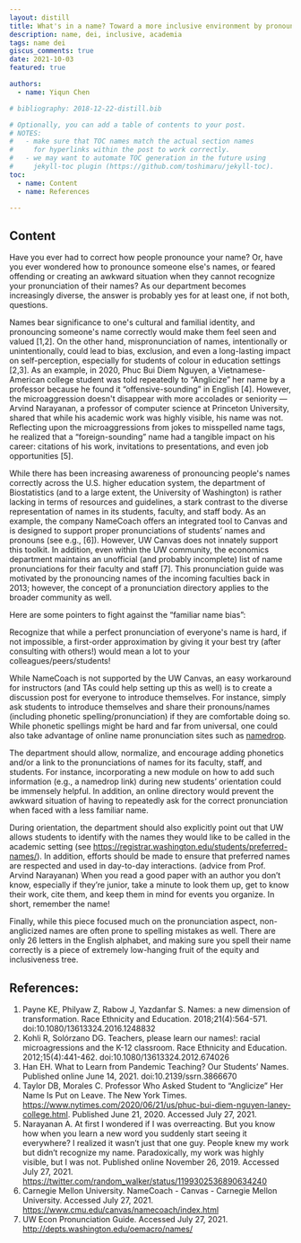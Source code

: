 ```yaml
---
layout: distill
title: What's in a name? Toward a more inclusive environment by pronouncing people’s names correctly.
description: name, dei, inclusive, academia
tags: name dei
giscus_comments: true
date: 2021-10-03
featured: true

authors:
  - name: Yiqun Chen

# bibliography: 2018-12-22-distill.bib

# Optionally, you can add a table of contents to your post.
# NOTES:
#   - make sure that TOC names match the actual section names
#     for hyperlinks within the post to work correctly.
#   - we may want to automate TOC generation in the future using
#     jekyll-toc plugin (https://github.com/toshimaru/jekyll-toc).
toc:
  - name: Content
  - name: References

---
```


## Content 

Have you ever had to correct how people pronounce your name? Or, have you ever wondered how to pronounce someone else's names, or feared offending or creating an awkward situation when they cannot recognize your pronunciation of their names? As our department becomes increasingly diverse, the answer is probably yes for at least one, if not both, questions. 

Names bear significance to one's cultural and familial identity, and pronouncing someone's name correctly would make them feel seen and valued [1,2]. On the other hand, mispronunciation of names, intentionally or unintentionally, could lead to bias, exclusion, and even a long-lasting impact on self-perception, especially for students of colour in education settings [2,3]. As an example, in 2020, Phuc Bui Diem Nguyen, a Vietnamese-American college student was told repeatedly to “Anglicize” her name by a professor because he found it “offensive-sounding” in English [4]. However, the microaggression doesn't disappear with more accolades or seniority — Arvind Narayanan, a professor of computer science at Princeton University, shared that while his academic work was highly visible, his name was not. Reflecting upon the microaggressions from jokes to misspelled name tags, he realized that a “foreign-sounding” name had a tangible impact on his career: citations of his work, invitations to presentations, and even job opportunities [5]. 

While there has been increasing awareness of pronouncing people's names correctly across the U.S. higher education system, the department of Biostatistics (and to a large extent, the University of Washington) is rather lacking in terms of resources and guidelines, a stark contrast to the diverse representation of names in its students, faculty, and staff body. As an example, the company NameCoach offers an integrated tool to Canvas and is designed to support proper pronunciations of students’ names and pronouns (see e.g., [6]). However, UW Canvas does not innately support this toolkit. In addition, even within the UW community, the economics department maintains an unofficial (and probably incomplete) list of name pronunciations for their faculty and staff [7]. This pronunciation guide was motivated by the pronouncing names of the incoming faculties back in 2013; however, the concept of a pronunciation directory applies to the broader community as well.

Here are some pointers to fight against the “familiar name bias”:

Recognize that while a perfect pronunciation of everyone's name is hard, if not impossible, a first-order approximation by giving it your best try (after consulting with others!) would mean a lot to your colleagues/peers/students!

While NameCoach is not supported by the UW Canvas, an easy workaround for instructors (and TAs could help setting up this as well) is to create a discussion post for everyone to introduce themselves. For instance, simply ask students to introduce themselves and share their pronouns/names (including phonetic spelling/pronunciation) if they are comfortable doing so. While phonetic spellings might be hard and far from universal, one could also take advantage of online name pronunciation sites such as [namedrop](https://namedrop.io/).

The department should allow, normalize, and encourage adding phonetics and/or a link to the pronunciations of names for its faculty, staff, and students. For instance, incorporating a new module on how to add such information (e.g., a namedrop link) during new students’ orientation could be immensely helpful. In addition, an online directory would prevent the awkward situation of having to repeatedly ask for the correct pronunciation when faced with a less familiar name.

During orientation, the department should also explicitly point out that UW allows students to identify with the names they would like to be called in the academic setting (see https://registrar.washington.edu/students/preferred-names/). In addition, efforts should be made to ensure that preferred names are respected and used in day-to-day interactions.
(advice from Prof. Arvind Narayanan) When you read a good paper with an author you don’t know, especially if they’re junior, take a minute to look them up, get to know their work, cite them, and keep them in mind for events you organize. In short, remember the name! 

Finally, while this piece focused much on the pronunciation aspect, non-anglicized names are often prone to spelling mistakes as well. There are only 26 letters in the English alphabet, and making sure you spell their name correctly is a piece of extremely low-hanging fruit of the equity and inclusiveness tree. 

## References: 
1. 	Payne KE, Philyaw Z, Rabow J, Yazdanfar S. Names: a new dimension of transformation. Race Ethnicity and Education. 2018;21(4):564-571. doi:10.1080/13613324.2016.1248832
2. 	Kohli R, Solórzano DG. Teachers, please learn our names!: racial microagressions and the K-12 classroom. Race Ethnicity and Education. 2012;15(4):441-462. doi:10.1080/13613324.2012.674026
3. 	Han EH. What to Learn from Pandemic Teaching? Our Students’ Names. Published online June 14, 2021. doi:10.2139/ssrn.3866670
4. 	Taylor DB, Morales C. Professor Who Asked Student to “Anglicize” Her Name Is Put on Leave. The New York Times. https://www.nytimes.com/2020/06/21/us/phuc-bui-diem-nguyen-laney-college.html. Published June 21, 2020. Accessed July 27, 2021.
5. 	Narayanan A. At first I wondered if I was overreacting. But you know how when you learn a new word you suddenly start seeing it everywhere? I realized it wasn’t just that one guy. People knew my work but didn’t recognize my name. Paradoxically, my work was highly visible, but I was not. Published online November 26, 2019. Accessed July 27, 2021. https://twitter.com/random_walker/status/1199302536890634240
6. 	Carnegie Mellon University. NameCoach - Canvas - Carnegie Mellon University. Accessed July 27, 2021. https://www.cmu.edu/canvas/namecoach/index.html
7. 	UW Econ Pronunciation Guide. Accessed July 27, 2021. http://depts.washington.edu/oemacro/names/

